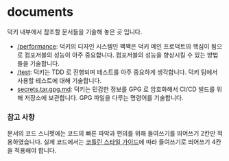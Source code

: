 # documents

덕키 내부에서 참조할 문서들을 기술해 놓은 곳 입니다.

- [/performance](/performance): 덕키의 디자인 시스템인 꽥꽥은 덕키 메인 프로덕트의 핵심이 됨으로 컴포저블의 성능이 아주 중요합니다. 컴포저블의 성능을 향상시킬 수 있는 방법들을 기술합니다.
- [/test](/test): 덕키는 TDD 로 진행되며 테스트를 아주 중요하게 생각합니다. 덕키 팀에서 사용할 테스트에 대해 기술합니다.
- [secrets.tar.gpg.md](/secrets.tar.gpg.md): 덕키는 민감한 정보를 GPG 로 암호화해서 CI/CD 빌드를 위해 저장소에 보관합니다. GPG 파일을 다루는 명령어를 기술합니다.

### 참고 사항

문서의 코드 스니펫에는 코드의 빠른 파악과 편의를 위해 들여쓰기를 띄어쓰기 2칸만 적용하였습니다. 실제 코드에서는 [코틀린 스타일 가이드](https://kotlinlang.org/docs/coding-conventions.html)에 따라 들여쓰기로 띄어쓰기 4칸을 적용해야 합니다.

